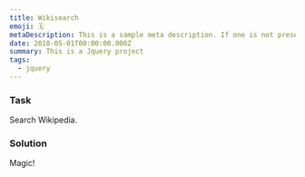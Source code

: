 ```yaml
---
title: Wikisearch
emoji: 🗓
metaDescription: This is a sample meta description. If one is not present in your page/project's front matter, the default metadata.desciption will be used instead.
date: 2018-05-01T00:00:00.000Z
summary: This is a Jquery project
tags:
  - jquery
---
```


### Task

Search Wikipedia.

### Solution

Magic!
